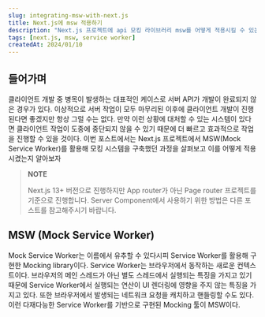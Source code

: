 ```yaml
---
slug: integrating-msw-with-next.js
title: Next.js에 msw 적용하기
description: "Next.js 프로젝트에 api 모킹 라이브러리 msw를 어떻게 적용시킬 수 있는지 알아봅시다."
tags: [next.js, msw, service worker]
createdAt: 2024/01/10
---
```


## 들어가며

클라이언트 개발 중 병목이 발생하는 대표적인 케이스로 서버 API가 개발이 완료되지 않은 경우가 있다. 이상적으로 서버 작업이 모두 마무리된 이후에 클라이언트 개발이 진행된다면 좋겠지만 항상 그럴 수는 없다. 만약 이런 상황에 대처할 수 있는 시스템이 있다면 클라이언트 작업이 도중에 중단되지 않을 수 있기 때문에 더 빠르고 효과적으로 작업을 진행할 수 있을 것이다. 이번 포스트에서는 Next.js 프로젝트에서 MSW(Mock Service Worker)를 활용해 모킹 시스템을 구축했던 과정을 살펴보고 이를 어떻게 적용시켰는지 알아보자

> **NOTE**
>
> Next.js 13+ 버전으로 진행하지만 App router가 아닌 Page router 프로젝트를 기준으로 진행합니다. Server Component에서 사용하기 위한 방법은 다른 포스트를 참고해주시기 바랍니다.

## MSW (Mock Service Worker)

Mock Service Worker는 이름에서 유추할 수 있다시피 Service Worker를 활용해 구현한 Mocking library이다. Service Worker는 브라우저에서 동작하는 새로운 컨텍스트이다. 브라우저의 메인 스레드가 아닌 별도 스레드에서 실행되는 특징을 가지고 있기 때문에 Service Worker에서 실행되는 연산이 UI 렌더링에 영향을 주지 않는 특징을 가지고 있다. 또한 브라우저에서 발생되는 네트워크 요청을 캐치하고 핸들링할 수도 있다. 이런 다재다능한 Service Worker를 기반으로 구현된 Mocking 툴이 MSW이다.

